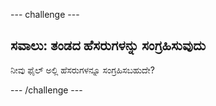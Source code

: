 --- challenge ---

## ಸವಾಲು: ತಂಡದ ಹೆಸರುಗಳನ್ನು ಸಂಗ್ರಹಿಸುವುದು

ನೀವು ಫೈಲ್ ಅಲ್ಲಿ ಹೆಸರುಗಳನ್ನೂ ಸಂಗ್ರಹಿಸಬಹುದೇ?

--- /challenge ---